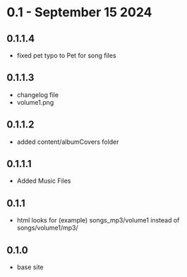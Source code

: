 # 0.1 - September 15 2024
## 0.1.1.4
- fixed pet typo to Pet for song files
## 0.1.1.3
- changelog file
- volume1.png
## 0.1.1.2
- added content/albumCovers folder
## 0.1.1.1
- Added Music Files
## 0.1.1
- html looks for (example) songs_mp3/volume1 instead of songs/volume1/mp3/
## 0.1.0
- base site